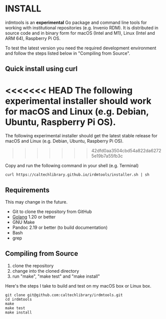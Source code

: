
INSTALL
=======

irdmtools is an **experimental** Go package and command line tools for working with institutional repositories (e.g. Invenio RDM). It is distributed in source code and in binary form for macOS (Intel and M1), Linux (Intel and ARM 64), Raspberry Pi OS.

To test the latest version you need the required development environment and follow the steps listed below in "Compiling from Source".

Quick install using curl
------------------------

<<<<<<< HEAD
The following experimental installer should work for macOS and Linux
(e.g. Debian, Ubuntu, Raspberry Pi OS).
=======
The following experimental installer should get the latest stable release for macOS and Linux (e.g. Debian, Ubuntu, Raspberry Pi OS). 
>>>>>>> 42dfd0aa3504cbd54a822da62725e19b7a55fb3c

Copy and run the following command in your shell (e.g. Terminal)

~~~
curl https://caltechlibrary.github.io/irdmtools/installer.sh | sh
~~~


Requirements
------------

This may change in the future.

- Git to clone the repository from GitHub
- [Golang](https://golang.org) 1.20 or better
- GNU Make
- Pandoc 2.19 or better (to build documentation)
- Bash
- grep

Compiling from Source
---------------------

1. clone the repository
2. change into the cloned directory
3. run "make", "make test" and "make install"

Here's the steps I take to build and test on my macOS box or Linux box.

~~~
git clone git@github.com:caltechlibrary/irdmtools.git
cd irdmtools
make
make test
make install
~~~

